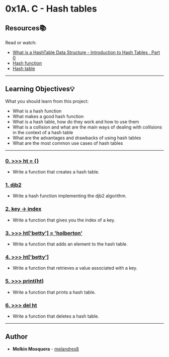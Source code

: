 # 0x1A. C - Hash tables

## Resources:books:
Read or watch:
* [What is a HashTable Data Structure - Introduction to Hash Tables , Part 0](https://intranet.hbtn.io/rltoken/uodWZz-2jyHReOeToaLNdQ)
* [Hash function](https://intranet.hbtn.io/rltoken/YiFi_oMjd9cZ4VepsS2RKQ)
* [Hash table](https://intranet.hbtn.io/rltoken/Kswyyb1f2JY3dn-3TEckUQ)

---
## Learning Objectives:bulb:
What you should learn from this project:

* What is a hash function
* What makes a good hash function
* What is a hash table, how do they work and how to use them
* What is a collision and what are the main ways of dealing with collisions in the context of a hash table
* What are the advantages and drawbacks of using hash tables
* What are the most common use cases of hash tables

---

### [0. >>> ht = {}](./0-hash_table_create.c)
* Write a function that creates a hash table.


### [1. djb2](./1-djb2.c)
* Write a hash function implementing the djb2 algorithm.


### [2. key -> index](./2-key_index.c)
* Write a function that gives you the index of a key.


### [3. >>> ht['betty'] = 'holberton'](./3-hash_table_set.c)
* Write a function that adds an element to the hash table.


### [4. >>> ht['betty']](./4-hash_table_get.c)
* Write a function that retrieves a value associated with a key.


### [5. >>> print(ht)](./5-hash_table_print.c)
* Write a function that prints a hash table.


### [6. >>> del ht](./6-hash_table_delete.c)
* Write a function that deletes a hash table.

---

## Author
* **Melkin Mosquera** - [melandres8](https://github.com/melandres8)